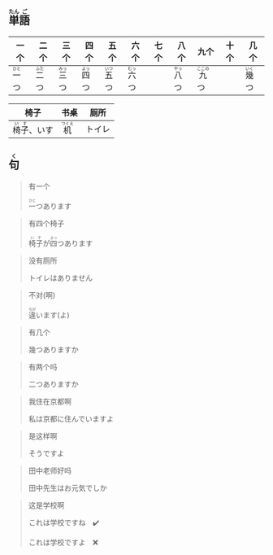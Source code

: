 ## <ruby><rb>単</rb><rt>たん</rt></ruby><ruby><rb>語</rb><rt>ご</rt></ruby>

| 一个                                    | 二个                                    | 三个                                    | 四个                                    | 五个                                    | 六个                                    | 七个 | 八个                                    | 九个                                      | 十个 | 几个                                    |
| --------------------------------------- | --------------------------------------- | --------------------------------------- | --------------------------------------- | --------------------------------------- | --------------------------------------- | ---- | --------------------------------------- | ----------------------------------------- | ---- | --------------------------------------- |
| <ruby><rb>一</rb><rt>ひと</rt></ruby>つ | <ruby><rb>二</rb><rt>ふた</rt></ruby>つ | <ruby><rb>三</rb><rt>みっ</rt></ruby>つ | <ruby><rb>四</rb><rt>よっ</rt></ruby>つ | <ruby><rb>五</rb><rt>いつ</rt></ruby>つ | <ruby><rb>六</rb><rt>むっ</rt></ruby>つ |      | <ruby><rb>八</rb><rt>やっ</rt></ruby>つ | <ruby><rb>九</rb><rt>ここの</rt></ruby>つ |      | <ruby><rb>幾</rb><rt>いく</rt></ruby>つ |

| 椅子                                          | 书桌                                    | 厕所   |
| --------------------------------------------- | --------------------------------------- | ------ |
| <ruby><rb>椅子</rb><rt>いす</rt></ruby>、いす | <ruby><rb>机</rb><rt>つくえ</rt></ruby> | トイレ |



## <ruby><rb>句</rb><rt>く</rt></ruby>

> 有一个
>
> <ruby><rb>一</rb><rt>ひと</rt></ruby>つあります

> 有四个椅子
>
> <ruby><rb>椅子</rb><rt>いす</rt></ruby>が<ruby><rb>四</rb><rt>よっ</rt></ruby>つあります

> 没有厕所
>
> トイレはありません

> 不对(啊)
>
> <ruby><rb>違</rb><rt>ちが</rt></ruby>います(よ)

> 有几个
>
> 幾つありますか

> 有两个吗
>
> 二つありますか

> 我住在京都啊
>
> 私は京都に住んでいますよ

> 是这样啊
>
> そうですよ

> 田中老师好吗
>
> 田中先生はお元気でしか

> 这是学校啊
>
> これは学校ですね　✔️
>
> これは学校ですよ　❌